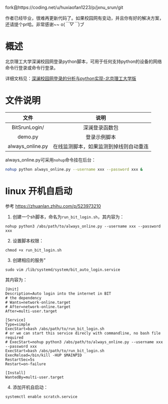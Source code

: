fork自https://coding.net/u/huxiaofan1223/p/jxnu_srun/git

作者已经毕业，很难再更新代码了。如果校园网有变动，并且你有好的解决方案，还请提个pr哈。非常感谢~~ o(*￣▽￣*)ブ

# 概述

北京理工大学深澜校园网登录python脚本，可用于任何支持python的设备的网络命令行登录或命令行登录。

详细文档见：[深澜校园网登录的分析与python实现-北京理工大学版](https://zhuanlan.zhihu.com/p/122556315)

# 文件说明

|文件|说明|
|:-:|:-:|
|BitSrunLogin/|深澜登录函数包|
|demo.py|登录示例脚本|
|always_online.py|在线监测脚本，如果监测到掉线则自动重连|

always_online.py可采用`nohup`命令挂在后台：
``` bash
nohup python always_online.py --username xxx --password xxx &
```
# linux 开机自启动
参考 https://zhuanlan.zhihu.com/p/523973210
1. 创建一个sh脚本，命名为`run_bit_login.sh`，其内容为：
```
nohup python3 /abs/path/to/always_online.py --username xxx --password xxx
```
2. 设置脚本权限：
```
chmod +x run_bit_login.sh
```
3. 创建相应的服务”
```
sudo vim /lib/systemd/system/bit_auto_login.service
```
其内容为：
```
[Unit] 
Description=Auto login into the internet in BIT
# the dependency
# Wants=network-online.target 
# After=network-online.target 
After=multi-user.target
 
[Service] 
Type=simple 
ExecStart=bash /abs/path/to/run_bit_login.sh 
# or we can start this service direcly with commandline, no bash file required
# ExecStart=nohup python3 /abs/path/to/always_online.py --username xxx --password xxx
ExecStart=bash /abs/path/to/run_bit_login.sh
ExecReload=/bin/kill -HUP $MAINPID
RestartSec=5s 
Restart=on-failure 
 
[Install] 
WantedBy=multi-user.target
```


4. 添加开机自启动：
```
systemctl enable scratch.service
```